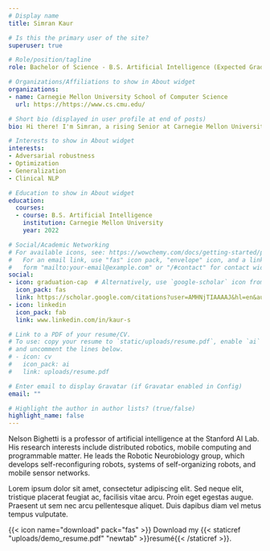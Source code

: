 ```yaml
---
# Display name
title: Simran Kaur

# Is this the primary user of the site?
superuser: true

# Role/position/tagline
role: Bachelor of Science - B.S. Artificial Intelligence (Expected Graduation: May 2022)

# Organizations/Affiliations to show in About widget
organizations:
- name: Carnegie Mellon University School of Computer Science
  url: https://https://www.cs.cmu.edu/

# Short bio (displayed in user profile at end of posts)
bio: Hi there! I'm Simran, a rising Senior at Carnegie Mellon University's School of Computer Science. I am an undergraduate student majoring in AI at CMU’s School of Computer Science. My research interests include adversarial robustness, optimization, and generalization. In my spare time, I enjoy running, painting, and baking biscotti.

# Interests to show in About widget
interests:
- Adversarial robustness
- Optimization
- Generalization
- Clinical NLP

# Education to show in About widget
education:
  courses:
  - course: B.S. Artificial Intelligence
    institution: Carnegie Mellon University
    year: 2022

# Social/Academic Networking
# For available icons, see: https://wowchemy.com/docs/getting-started/page-builder/#icons
#   For an email link, use "fas" icon pack, "envelope" icon, and a link in the
#   form "mailto:your-email@example.com" or "/#contact" for contact widget.
social:
- icon: graduation-cap  # Alternatively, use `google-scholar` icon from `ai` icon pack
  icon_pack: fas
  link: https://scholar.google.com/citations?user=AMHNjTIAAAAJ&hl=en&authuser=2
- icon: linkedin
  icon_pack: fab
  link: www.linkedin.com/in/kaur-s

# Link to a PDF of your resume/CV.
# To use: copy your resume to `static/uploads/resume.pdf`, enable `ai` icons in `params.toml`, 
# and uncomment the lines below.
# - icon: cv
#   icon_pack: ai
#   link: uploads/resume.pdf

# Enter email to display Gravatar (if Gravatar enabled in Config)
email: ""

# Highlight the author in author lists? (true/false)
highlight_name: false
---
```


Nelson Bighetti is a professor of artificial intelligence at the Stanford AI Lab. His research interests include distributed robotics, mobile computing and programmable matter. He leads the Robotic Neurobiology group, which develops self-reconfiguring robots, systems of self-organizing robots, and mobile sensor networks.

Lorem ipsum dolor sit amet, consectetur adipiscing elit. Sed neque elit, tristique placerat feugiat ac, facilisis vitae arcu. Proin eget egestas augue. Praesent ut sem nec arcu pellentesque aliquet. Duis dapibus diam vel metus tempus vulputate.

{{< icon name="download" pack="fas" >}} Download my {{< staticref "uploads/demo_resume.pdf" "newtab" >}}resumé{{< /staticref >}}.
